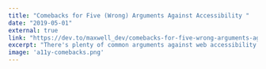 ```yaml
---
title: "Comebacks for Five (Wrong) Arguments Against Accessibility "
date: "2019-05-01"
external: true
link: "https://dev.to/maxwell_dev/comebacks-for-five-wrong-arguments-against-accessibility-5g5j"
excerpt: "There's plenty of common arguments against web accessibility that are dead wrong. Here are five of them with some ready-to-go counterarguments."
image: 'a11y-comebacks.png'
---
```

